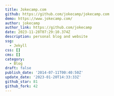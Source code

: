 ```yaml
---
title: Jokecamp.com
github: https://github.com/jokecamp/jokecamp.com
demo: https://www.jokecamp.com/
author: jokecamp
author_link: https://github.com/jokecamp
date: 2023-11-28T07:29:10.374Z
description: personal blog and website
ssg:
  - Jekyll
css: []
cms: []
category:
  - Blog
draft: false
publish_date: '2014-07-11T00:40:50Z'
update_date: '2023-01-20T14:33:33Z'
github_star: 81
github_fork: 42
---
```

